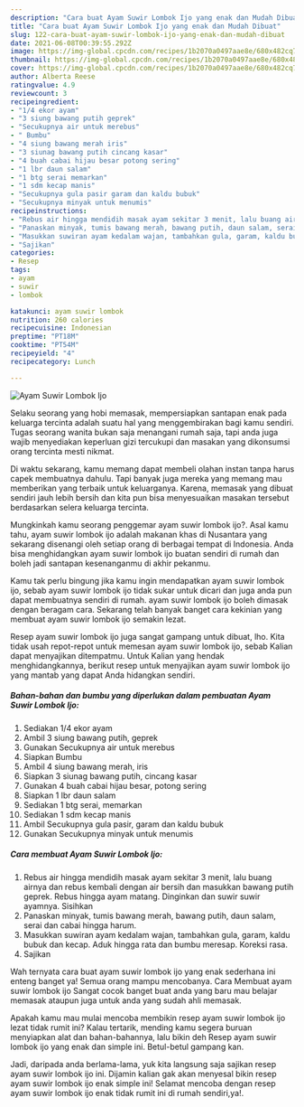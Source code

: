 ```yaml
---
description: "Cara buat Ayam Suwir Lombok Ijo yang enak dan Mudah Dibuat"
title: "Cara buat Ayam Suwir Lombok Ijo yang enak dan Mudah Dibuat"
slug: 122-cara-buat-ayam-suwir-lombok-ijo-yang-enak-dan-mudah-dibuat
date: 2021-06-08T00:39:55.292Z
image: https://img-global.cpcdn.com/recipes/1b2070a0497aae8e/680x482cq70/ayam-suwir-lombok-ijo-foto-resep-utama.jpg
thumbnail: https://img-global.cpcdn.com/recipes/1b2070a0497aae8e/680x482cq70/ayam-suwir-lombok-ijo-foto-resep-utama.jpg
cover: https://img-global.cpcdn.com/recipes/1b2070a0497aae8e/680x482cq70/ayam-suwir-lombok-ijo-foto-resep-utama.jpg
author: Alberta Reese
ratingvalue: 4.9
reviewcount: 3
recipeingredient:
- "1/4 ekor ayam"
- "3 siung bawang putih geprek"
- "Secukupnya air untuk merebus"
- " Bumbu"
- "4 siung bawang merah iris"
- "3 siunag bawang putih cincang kasar"
- "4 buah cabai hijau besar potong sering"
- "1 lbr daun salam"
- "1 btg serai memarkan"
- "1 sdm kecap manis"
- "Secukupnya gula pasir garam dan kaldu bubuk"
- "Secukupnya minyak untuk menumis"
recipeinstructions:
- "Rebus air hingga mendidih masak ayam sekitar 3 menit, lalu buang airnya dan rebus kembali dengan air bersih dan masukkan bawang putih geprek. Rebus hingga ayam matang. Dinginkan dan suwir suwir ayamnya. Sisihkan"
- "Panaskan minyak, tumis bawang merah, bawang putih, daun salam, serai dan cabai hingga harum."
- "Masukkan suwiran ayam kedalam wajan, tambahkan gula, garam, kaldu bubuk dan kecap. Aduk hingga rata dan bumbu meresap. Koreksi rasa."
- "Sajikan"
categories:
- Resep
tags:
- ayam
- suwir
- lombok

katakunci: ayam suwir lombok 
nutrition: 260 calories
recipecuisine: Indonesian
preptime: "PT18M"
cooktime: "PT54M"
recipeyield: "4"
recipecategory: Lunch

---
```



![Ayam Suwir Lombok Ijo](https://img-global.cpcdn.com/recipes/1b2070a0497aae8e/680x482cq70/ayam-suwir-lombok-ijo-foto-resep-utama.jpg)

Selaku seorang yang hobi memasak, mempersiapkan santapan enak pada keluarga tercinta adalah suatu hal yang menggembirakan bagi kamu sendiri. Tugas seorang  wanita bukan saja menangani rumah saja, tapi anda juga wajib menyediakan keperluan gizi tercukupi dan masakan yang dikonsumsi orang tercinta mesti nikmat.

Di waktu  sekarang, kamu memang dapat membeli olahan instan tanpa harus capek membuatnya dahulu. Tapi banyak juga mereka yang memang mau memberikan yang terbaik untuk keluarganya. Karena, memasak yang dibuat sendiri jauh lebih bersih dan kita pun bisa menyesuaikan masakan tersebut berdasarkan selera keluarga tercinta. 



Mungkinkah kamu seorang penggemar ayam suwir lombok ijo?. Asal kamu tahu, ayam suwir lombok ijo adalah makanan khas di Nusantara yang sekarang disenangi oleh setiap orang di berbagai tempat di Indonesia. Anda bisa menghidangkan ayam suwir lombok ijo buatan sendiri di rumah dan boleh jadi santapan kesenanganmu di akhir pekanmu.

Kamu tak perlu bingung jika kamu ingin mendapatkan ayam suwir lombok ijo, sebab ayam suwir lombok ijo tidak sukar untuk dicari dan juga anda pun dapat membuatnya sendiri di rumah. ayam suwir lombok ijo boleh dimasak dengan beragam cara. Sekarang telah banyak banget cara kekinian yang membuat ayam suwir lombok ijo semakin lezat.

Resep ayam suwir lombok ijo juga sangat gampang untuk dibuat, lho. Kita tidak usah repot-repot untuk memesan ayam suwir lombok ijo, sebab Kalian dapat menyajikan ditempatmu. Untuk Kalian yang hendak menghidangkannya, berikut resep untuk menyajikan ayam suwir lombok ijo yang mantab yang dapat Anda hidangkan sendiri.

<!--inarticleads1-->

##### Bahan-bahan dan bumbu yang diperlukan dalam pembuatan Ayam Suwir Lombok Ijo:

1. Sediakan 1/4 ekor ayam
1. Ambil 3 siung bawang putih, geprek
1. Gunakan Secukupnya air untuk merebus
1. Siapkan  Bumbu
1. Ambil 4 siung bawang merah, iris
1. Siapkan 3 siunag bawang putih, cincang kasar
1. Gunakan 4 buah cabai hijau besar, potong sering
1. Siapkan 1 lbr daun salam
1. Sediakan 1 btg serai, memarkan
1. Sediakan 1 sdm kecap manis
1. Ambil Secukupnya gula pasir, garam dan kaldu bubuk
1. Gunakan Secukupnya minyak untuk menumis




<!--inarticleads2-->

##### Cara membuat Ayam Suwir Lombok Ijo:

1. Rebus air hingga mendidih masak ayam sekitar 3 menit, lalu buang airnya dan rebus kembali dengan air bersih dan masukkan bawang putih geprek. Rebus hingga ayam matang. Dinginkan dan suwir suwir ayamnya. Sisihkan
1. Panaskan minyak, tumis bawang merah, bawang putih, daun salam, serai dan cabai hingga harum.
1. Masukkan suwiran ayam kedalam wajan, tambahkan gula, garam, kaldu bubuk dan kecap. Aduk hingga rata dan bumbu meresap. Koreksi rasa.
1. Sajikan




Wah ternyata cara buat ayam suwir lombok ijo yang enak sederhana ini enteng banget ya! Semua orang mampu mencobanya. Cara Membuat ayam suwir lombok ijo Sangat cocok banget buat anda yang baru mau belajar memasak ataupun juga untuk anda yang sudah ahli memasak.

Apakah kamu mau mulai mencoba membikin resep ayam suwir lombok ijo lezat tidak rumit ini? Kalau tertarik, mending kamu segera buruan menyiapkan alat dan bahan-bahannya, lalu bikin deh Resep ayam suwir lombok ijo yang enak dan simple ini. Betul-betul gampang kan. 

Jadi, daripada anda berlama-lama, yuk kita langsung saja sajikan resep ayam suwir lombok ijo ini. Dijamin kalian gak akan menyesal bikin resep ayam suwir lombok ijo enak simple ini! Selamat mencoba dengan resep ayam suwir lombok ijo enak tidak rumit ini di rumah sendiri,ya!.

